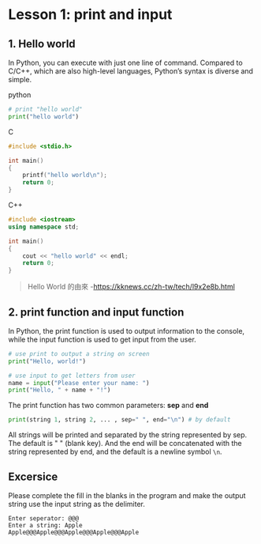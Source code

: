 # Lesson 1: print and input

## 1. Hello world
In Python, you can execute with just one line of command. Compared to C/C++, which are also high-level languages, Python’s syntax is diverse and simple.

python 
```python
# print "hello world"
print("hello world")
```
C
```C
#include <stdio.h>

int main()
{
    printf("hello world\n");
    return 0;
}
```
C++
```CPP
#include <iostream>
using namespace std;

int main()
{
    cout << "hello world" << endl;
    return 0;
}
```

> Hello World 的由來 -https://kknews.cc/zh-tw/tech/l9x2e8b.html


## 2. print function and input function

In Python, the print function is used to output information to the console, while the input function is used to get input from the user.

```python
# use print to output a string on screen
print("Hello, world!")

# use input to get letters from user
name = input("Please enter your name: ")
print("Hello, " + name + "!")
```

The print function has two common parameters: **sep** and **end**
```python
print(string 1, string 2, ... , sep=" ", end="\n") # by default
```
All strings will be printed and separated by the string represented by sep. The default is " " (blank key). And the end will be concatenated with the string represented by end, and the default is a newline symbol `\n`.

## Excersice
Please complete the fill in the blanks in the program and make the output string use the input string as the delimiter.

```
Enter seperator: @@@
Enter a string: Apple
Apple@@@Apple@@@Apple@@@Apple@@@Apple
```